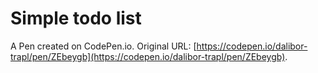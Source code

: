# Simple todo list

A Pen created on CodePen.io. Original URL: [https://codepen.io/dalibor-trapl/pen/ZEbeygb](https://codepen.io/dalibor-trapl/pen/ZEbeygb).


